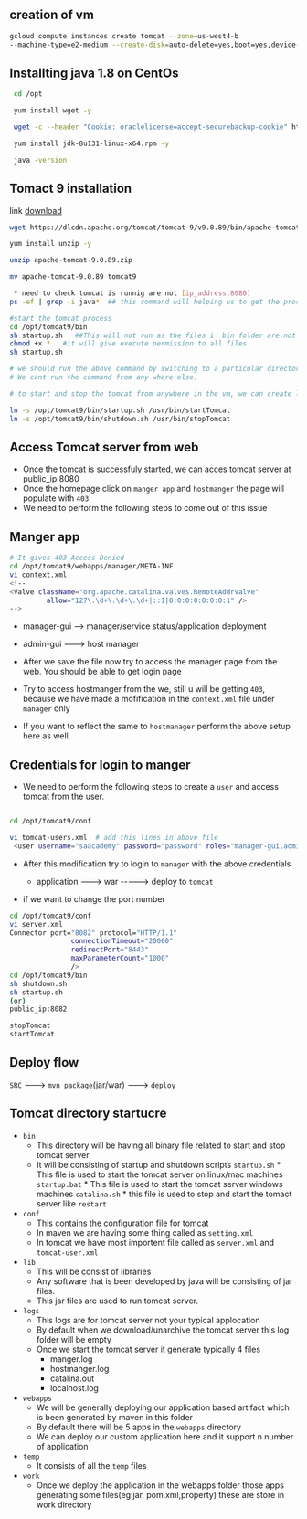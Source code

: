 ## creation of vm 
```bash
gcloud compute instances create tomcat --zone=us-west4-b
--machine-type=e2-medium --create-disk=auto-delete=yes,boot=yes,device-name=tomcat,image=projects/centos-cloud/global/images/centos-7-v20240515,mode=rw,size=20
```

## Installting java 1.8 on CentOs 
```bash
 cd /opt

 yum install wget -y

 wget -c --header "Cookie: oraclelicense=accept-securebackup-cookie" http://download.oracle.com/otn-pub/java/jdk/8u131-b11/d54c1d3a095b4ff2b6607d096fa80163/jdk-8u131-linux-x64.rpm

 yum install jdk-8u131-linux-x64.rpm -y

 java -version
```
## Tomact 9 installation 
link [download](https://tomcat.apache.org/download-90.cgi)
```bash
wget https://dlcdn.apache.org/tomcat/tomcat-9/v9.0.89/bin/apache-tomcat-9.0.89.zip

yum install unzip -y

unzip apache-tomcat-9.0.89.zip

mv apache-tomcat-9.0.89 tomcat9

 * need to check tomcat is runnig are not [ip_address:8080]
ps -ef | grep -i java*  ## this command will helping us to get the process that is been runnig inside the linux server

#start the tomcat process
cd /opt/tomcat9/bin
sh startup.sh   ##This will not run as the files i  bin folder are not having executable permission 
chmod +x *   #it will give execute permission to all files
sh startup.sh 

# we should run the above command by switching to a particular directory 
# We cant run the command from any where else.

# to start and stop the tomcat from anywhere in the vm, we can create link

ln -s /opt/tomcat9/bin/startup.sh /usr/bin/startTomcat
ln -s /opt/tomcat9/bin/shutdown.sh /usr/bin/stopTomcat
```
## Access Tomcat server from web
  * Once the tomcat is successfuly started, we can acces tomcat server at public_ip:8080 
  * Once the homepage click on `manger app` and `hostmanger` the page will populate with `403`
  * We need to perform the following steps to come out of this issue 
## Manger app
```bash
# It gives 403 Access Denied 
cd /opt/tomcat9/webapps/manager/META-INF
vi context.xml
<!--
<Valve className="org.apache.catalina.valves.RemoteAddrValve"
         allow="127\.\d+\.\d+\.\d+|::1|0:0:0:0:0:0:0:1" />
-->

```
  * manager-gui --> manager/service status/application deployment 
  * admin-gui  ---> host manager
* After we save the file now try to access the manager page from the web. You should be able to get login   page

* Try to access hostmanger from the we, still u will be getting `403`,
because we have made a mofification in the `context.xml` file under `manager` only 
* If you want to reflect the same to `hostmanager` perform the above setup here as well.

## Credentials for login to manger 
* We need to perform the following steps to create a `user` and access tomcat from the user.

```bash

cd /opt/tomcat9/conf

vi tomcat-users.xml  # add this lines in above file 
 <user username="saacademy" password="password" roles="manager-gui,admin-gui,manager,admin-script,manager-script,manager-status,manager-jmx" />
```
* After this modification try to login to `manager` with the above credentials
    * application ---> war -----> deploy to `tomcat`

* if we want to change the port number 
```bash (optional)
cd /opt/tomcat9/conf
vi server.xml 
Connector port="8082" protocol="HTTP/1.1"
               connectionTimeout="20000"
               redirectPort="8443"
               maxParameterCount="1000"
               />
cd /opt/tomcat9/bin
sh shutdown.sh
sh startup.sh
(or)
public_ip:8082

stopTomcat
startTomcat

```
## Deploy flow
 `SRC` ---> `mvn package`(jar/war) ---> `deploy`

 ## Tomcat directory startucre
  * `bin`
      * This directory will be having all binary file related to start and stop tomcat server.
      * It will be consisting of startup and shutdown scripts
          `startup.sh`
             * This file is used to start the tomcat server on linux/mac machines
          `startup.bat`
             *  This file is used to start the tomcat server windows machines
          `catalina.sh`
             * this file is used to stop and start the tomact server like `restart`
  * `conf`
      * This contains the configuration file for tomcat
      * In maven we are having some thing called as `setting.xml`
      * In tomcat we have most importent file called as `server.xml` and `tomcat-user.xml` 
  * `lib`
      * This will be consist of libraries
      * Any software that is been developed by java will be consisting of jar files.
      * This jar files are used to run tomcat server. 
  * `logs`
      * This logs are for tomcat server not your typical applocation
      * By default when we download/unarchive the tomcat server this log folder will be empty
      * Once we start the tomcat server it generate typically 4 files
         * manger.log
         * hostmanger.log
         * catalina.out
         * localhost.log
  * `webapps`
      * We will be generally deploying our application based artifact which is been generated by maven in this folder
      * By default there will be 5 apps in the  `webapps` directory
      * We can deploy our custom application here and it support n number of application 
  * `temp`
      * It consists of all the `temp` files
  * `work`
      * Once we deploy the application in the webapps folder those apps generating some files(eg:jar, pom.xml,property) these are store in work directory
  